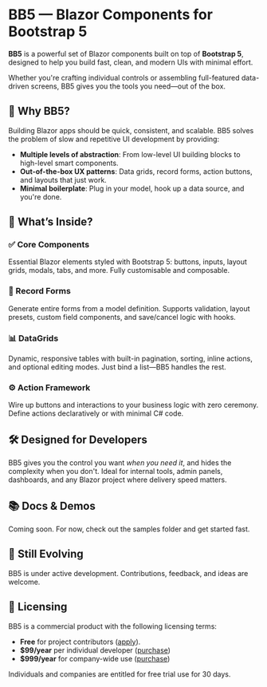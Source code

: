 # BB5 — Blazor Components for Bootstrap 5

**BB5** is a powerful set of Blazor components built on top of **Bootstrap 5**,
designed to help you build fast, clean, and modern UIs with minimal effort.

Whether you're crafting individual controls or assembling full-featured
data-driven screens, BB5 gives you the tools you need—out of the box.

## 🚀 Why BB5?

Building Blazor apps should be quick, consistent, and scalable. BB5 solves
the problem of slow and repetitive UI development by providing:

* **Multiple levels of abstraction**: From low-level UI building blocks to
  high-level smart components.
* **Out-of-the-box UX patterns**: Data grids, record forms, action buttons,
  and layouts that just work.
* **Minimal boilerplate**: Plug in your model, hook up a data source, and
  you're done.

## 🧩 What’s Inside?

### ✅ Core Components

Essential Blazor elements styled with Bootstrap 5: buttons, inputs, layout
grids, modals, tabs, and more. Fully customisable and composable.

### 📄 Record Forms

Generate entire forms from a model definition. Supports validation, layout
presets, custom field components, and save/cancel logic with hooks.

### 📊 DataGrids

Dynamic, responsive tables with built-in pagination, sorting, inline actions,
and optional editing modes. Just bind a list—BB5 handles the rest.

### ⚙️ Action Framework

Wire up buttons and interactions to your business logic with zero ceremony.
Define actions declaratively or with minimal C# code.

## 🛠️ Designed for Developers

BB5 gives you the control you want *when you need it*, and hides
the complexity when you don't. Ideal for internal tools, admin panels,
dashboards, and any Blazor project where delivery speed matters.

## 📚 Docs & Demos

Coming soon. For now, check out the samples folder and get started fast.

## 🧪 Still Evolving

BB5 is under active development. Contributions, feedback, and ideas are welcome.

## 📄 Licensing

BB5 is a commercial product with the following licensing terms:

* **Free** for project contributors ([apply](./CONTRIBUTING.md)).
* **\$99/year** per individual developer ([purchase](https://buy.stripe.com/7sYdR9aco30I1t14Dk0Ba01))
* **\$999/year** for company-wide use ([purchase](https://buy.stripe.com/4gM9AT0BOata0oXd9Q0Ba00))

Individuals and companies are entitled for free trial use for 30 days.
